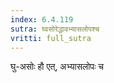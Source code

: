 ```yaml
---
index: 6.4.119
sutra: घ्वसोरेद्धावभ्यासलोपश्च
vritti: full_sutra
---
```


घु-असोः हौ एत्, अभ्यासलोपः च
